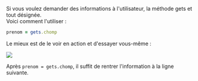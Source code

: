 Si vous voulez demander des informations à l'utilisateur, la méthode gets et tout désignée.  
Voici comment l'utiliser :
```ruby
prenom = gets.chomp
```
Le mieux est de le voir en action et d'essayer vous-même :

![](/media/galleries/572/e06d0a29-6c05-4da8-bdad-3d53a7ad6e72.jpg.960x960_q85.jpg)

Après `prenom = gets.chomp`, il suffit de rentrer l'information à la ligne suivante.